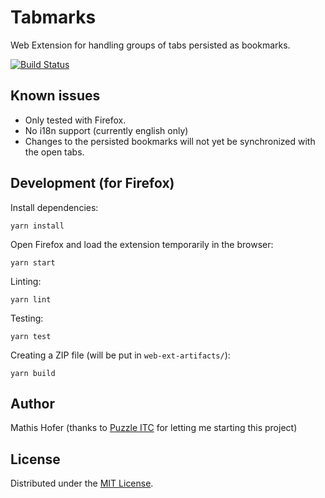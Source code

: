 # Tabmarks

Web Extension for handling groups of tabs persisted as bookmarks.

[![Build Status](https://travis-ci.org/hupf/tabmarks.svg?branch=master)](https://travis-ci.org/hupf/tabmarks)


## Known issues

* Only tested with Firefox.
* No i18n support (currently english only)
* Changes to the persisted bookmarks will not yet be synchronized with the open tabs.


## Development (for Firefox)

Install dependencies:

    yarn install

Open Firefox and load the extension temporarily in the browser:

    yarn start

Linting:

    yarn lint

Testing:

    yarn test

Creating a ZIP file (will be put in `web-ext-artifacts/`):

    yarn build


## Author

Mathis Hofer (thanks to [Puzzle ITC](https://puzzle.ch) for letting me starting this project)


## License

Distributed under the [MIT License](LICENSE).
